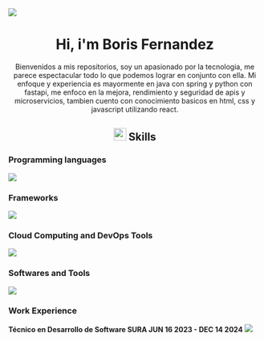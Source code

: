 <img src="https://user-images.githubusercontent.com/73097560/115834477-dbab4500-a447-11eb-908a-139a6edaec5c.gif">

  <h1 align="center">
    Hi, i'm Boris Fernandez 
  </h1>

<p align="center">
  Bienvenidos a mis repositorios, soy un apasionado por la tecnologia, me parece espectacular todo lo que podemos lograr en conjunto con ella. Mi enfoque y experiencia es mayormente en java con spring y python con fastapi, me enfoco en la mejora, rendimiento y seguridad de apis y microservicios, tambien cuento con conocimiento basicos en html, css y javascript utilizando react.
</p>

<div align="center">

  ## <img src="https://media2.giphy.com/media/QssGEmpkyEOhBCb7e1/giphy.gif?cid=ecf05e47a0n3gi1bfqntqmob8g9aid1oyj2wr3ds3mg700bl&rid=giphy.gif" width ="25"><b> Skills</b>
  
</div>
  


<h3 font-weight="bold"> Programming languages </h3>
     <p align="">
      <a href="https://skillicons.dev">
        <img src="https://skillicons.dev/icons?i=java,py,js,&perline=14" />
      </a>
    </p>
 

<h3 font-weight="bold"> Frameworks </h3>

  <p align="">
    <a href="https://skillicons.dev">
      <img src="https://skillicons.dev/icons?i=spring,fastapi,react,&perline=14" />
    </a>
  </p>

<h3 font-weight="bold"> Cloud Computing and DevOps Tools </h3>   

   <p align="">
    <a href="https://skillicons.dev">
      <img src="https://skillicons.dev/icons?i=azure,jenkins,docker,kubernetes,&perline=14" />
    </a>
  </p>


  <h3 font-weight="bold"> Softwares and Tools </h3>
     <p align="">
      <a href="https://skillicons.dev">
        <img src="https://skillicons.dev/icons?i=linux,git,gradle,maven,nginx,npm,postman,rabbitmq,&perline=14" />
      </a>
    </p>

<h3 font-weight="bold"> Work Experience </h3>
  
**Técnico en Desarrollo de Software SURA JUN 16 2023 - DEC 14 2024**
<img src="https://user-images.githubusercontent.com/73097560/115834477-dbab4500-a447-11eb-908a-139a6edaec5c.gif">
